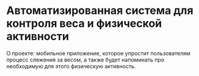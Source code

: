# Автоматизированная система для контроля веса и физической активности

О проекте: мобильное приложение, которое упростит пользователям процесс слежения за весом, а также будет напоминать про необходимую для этого физическую активность. 
